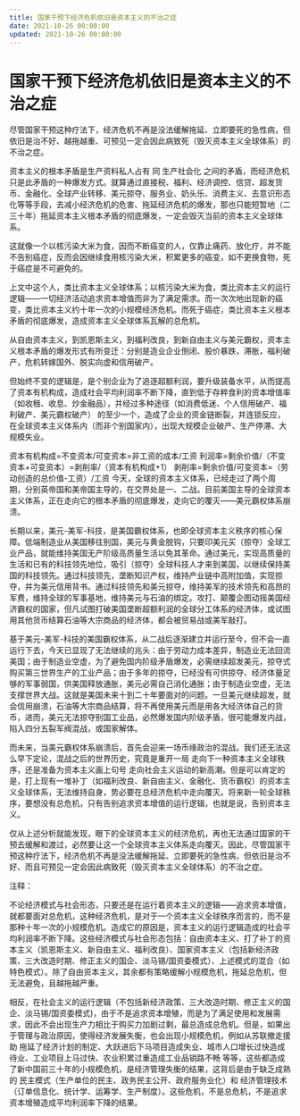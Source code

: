 ```yaml
---
title: 国家干预下经济危机依旧是资本主义的不治之症
date: 2021-10-26 00:00:00
updated: 2021-10-26 00:00:00
---
```


# 国家干预下经济危机依旧是资本主义的不治之症

尽管国家干预这种疗法下，经济危机不再是没法缓解拖延、立即要死的急性病，但依旧是治不好、越拖越重、可预见一定会因此病致死（毁灭资本主义全球体系）的不治之症。

资本主义的根本矛盾是生产资料私人占有 同 生产社会化 之间的矛盾，而经济危机只是此矛盾的一种爆发方式。就算通过直接税、福利、经济调控、信贷、超发货币、金融化、全球产业转移、美元掠夺、服务业、奶头乐、消费主义、去意识形态化等等手段，去减小经济危机的危害、拖延经济危机的爆发，那也只能短暂地（二三十年）拖延资本主义根本矛盾的彻底爆发，一定会毁灭当前的资本主义全球体系。

这就像一个以核污染大米为食，因而不断癌变的人，仅靠止痛药、放化疗，并不能不告别癌症，反而会因继续食用核污染大米，积累更多的癌变，如不更换食物，死于癌症是不可避免的。

上文中这个人，类比资本主义全球体系；以核污染大米为食，类比资本主义的运行逻辑——一切经济活动追求资本增值而非为了满足需求。而一次次地出现新的癌变，类比资本主义约十年一次的小规模经济危机。而死于癌症，类比资本主义根本矛盾的彻底爆发，造成资本主义全球体系瓦解的总危机。

从自由资本主义，到凯恩斯主义，到福利改良，到新自由主义与美元霸权，资本主义根本矛盾的爆发形式有所变迁：分别是造业企业倒闭、股价暴跌，滞胀，福利破产，危机转嫁国外、脱实向虚和信用破产。

但始终不变的逻辑是，是个别企业为了追逐超额利润，要升级装备水平，从而提高了资本有机构成，造成社会平均利润率不断下降，直到低于存粹食利的资本增值率（如收租、收息、炒金融品），并经过多种途径（如消费低迷、个人信用破产、福利破产、美元霸权破产） 的至少一个，造成了企业的资金链断裂，并连锁反应，在全球资本主义体系内（而非个别国家内），出现大规模企业破产、生产停滞、大规模失业。

资本有机构成=不变资本/可变资本=非工资的成本/工资
利润率=剩余价值/（不变资本+可变资本）=剥削率/（资本有机构成+1）
剥削率=剩余价值/可变资本=（劳动创造的总价值-工资）/工资
今天，全球的资本主义体系，已经走过了两个周期，分别英帝国和美帝国主导的，在交界处是一、二战。目前美国主导的全球资本主义体系，正在走向它的根本矛盾的彻底爆发，走向它的覆灭——美元霸权体系崩溃。

长期以来，美元-美军-科技，是美国霸权体系，也即全球资本主义秩序的核心保障。低端制造业从美国移往别国，美元与黄金脱钩，只要印美元买（掠夺）全球工业产品，就能维持美国无产阶级高质量生活以免其革命。通过美元，实现高质量的生活和已有的科技领先地位，吸引（掠夺）全球科技人才来到美国，以继续保持美国的科技领先。通过科技领先，垄断知识产权，维持产业链中高附加值，实现掠夺，并为美元信用背书。通过科技领先和美元掠夺，维持美军的技术领先和高昂的军费，维持全球的军事基地，维持美元与石油的绑定。攻打、颠覆企图动摇美国经济霸权的国家，但凡试图打破美国垄断超额利润的全球分工体系的经济体，或试图用其他货币结算石油等大宗商品的经济体，都会被贸易战或美军敲打。

基于美元-美军-科技的美国霸权体系，从二战后逐渐建立并运行至今，但不会一直运行下去，今天已显现了无法继续的兆头：由于劳动力成本差异，制造业无法回流美国；由于制造业空虚，为了避免国内阶级矛盾爆发，必需继续超发美元，掠夺式购买第三世界生产的工业产品；由于多年的掠夺，已经没有可供掠夺、经济体量足够的军事弱国，供美国释放通胀，美元必需自己消化通胀；由于制造业空虚，无法支撑世界大战。这就是美国未来十到二十年要面对的问题。一旦美元继续超发，就会信用崩溃，石油等大宗商品结算，将不再使用美元而是用各大经济体自己的货币，进而，美元无法掠夺别国工业品，必然爆发国内阶级矛盾，很可能爆发内战，陷入四分五裂军阀混战，或国家解体。

而未来，当美元霸权体系崩溃后，首先会迎来一场币缘政治的混战。我们还无法这么早下定论，混战之后的世界历史，究竟是重开一局 走向下一种资本主义全球秩序，还是准备为资本主义画上句号 走向社会主义运动的新高潮。但是可以肯定的是，打上现有一堆补丁（如福利改良、新自由主义、金融化、货币霸权）的资本主义全球体系，无法维持自身，势必要在总经济危机中走向覆灭。将来新一轮全球秩序，要想没有总危机，只有告别追求资本增值的运行逻辑，也就是说，告别资本主义。

仅从上述分析就能发现，眼下的全球资本主义的经济危机，再也无法通过国家的干预去缓解和渡过，必然要让这一个全球资本主义体系走向覆灭。因此，尽管国家干预这种疗法下，经济危机不再是没法缓解拖延、立即要死的急性病，但依旧是治不好、而且可预见一定会因此病致死（毁灭资本主义全球体系）的不治之症。

注释：

不论经济模式与社会形态，只要还是在运行着资本主义的逻辑——追求资本增值，就都要面对总危机，这种经济危机，是对于一个资本主义全球秩序而言的，而不是那种十年一次的小规模危机。造成它的原因是，资本主义的运行逻辑造成的社会平均利润率不断下降。这些经济模式与社会形态包括：自由资本主义、打了补丁的资本主义（凯恩斯主义、新自由主义、福利改良）、国家资本主义（包括新经济政策、三大改造时期、修正主义的国企、淡马锡/国资委模式）、上述模式的混合（如特色模式）。除了自由资本主义，其余都有策略缓解小规模危机，拖延总危机，但无法避免，且越拖越严重。

相反，在社会主义的运行逻辑（不包括新经济政策、三大改造时期、修正主义的国企、淡马锡/国资委模式)，由于不是追求资本增殖，而是为了满足使用和发展需求，因此不会出现生产力相比于购买力加剧过剩，最总造成总危机。但是，如果出于管理与政治原因，使得经济发展失衡，也会出现小规模危机，例如从苏联撤走援助 拖延了经济计划的制定、大跃进后下马项目造成失业、城市人口增长过快造成待业、工业项目上马过快、农业积累过重造成工业品销路不畅 等等，这些都造成了新中国前三十年的小规模危机，是经济管理失衡的结果，这背后是由于缺乏成熟的 民主模式（生产单位的民主、政务民主公开、政府服务业化）和 经济管理技术（订单信息化、统计学、运筹学、生产制度）。这些危机，不是总危机，不是追求资本增殖造成平均利润率下降的结果。
